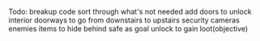 Todo:
  breakup code
  sort through what's not needed
  add 
    doors to unlock
    interior doorways to go from downstairs to upstairs
    security cameras
    enemies
    items to hide behind
    safe as goal
      unlock to gain loot(objective)